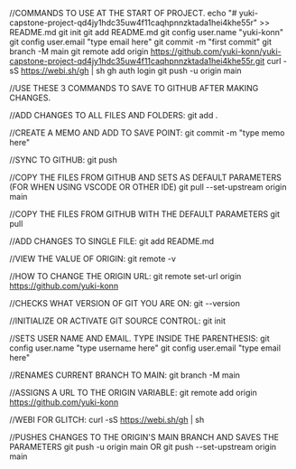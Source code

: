 //COMMANDS TO USE AT THE START OF PROJECT.
echo "# yuki-capstone-project-qd4jy1hdc35uw4f11caqhpnnzktada1hei4khe55r" >> README.md
git init
git add README.md
git config user.name "yuki-konn"
git config user.email "type email here"
git commit -m "first commit"
git branch -M main
git remote add origin https://github.com/yuki-konn/yuki-capstone-project-qd4jy1hdc35uw4f11caqhpnnzktada1hei4khe55r.git
curl -sS https://webi.sh/gh | sh
gh auth login
git push -u origin main



<!-- GIT SOURCE CONTROL TERMINAL COMMANDS-->


//USE THESE 3 COMMANDS TO SAVE TO GITHUB AFTER MAKING CHANGES.

//ADD CHANGES TO ALL FILES AND FOLDERS:
git add .

//CREATE A MEMO AND ADD TO SAVE POINT:
git commit -m "type memo here"

//SYNC TO GITHUB:
git push


//COPY THE FILES FROM GITHUB AND SETS AS DEFAULT PARAMETERS (FOR WHEN USING VSCODE OR OTHER IDE)
git pull --set-upstream origin main

//COPY THE FILES FROM GITHUB WITH THE DEFAULT PARAMETERS
git pull



//ADD CHANGES TO SINGLE FILE:
git add README.md

//VIEW THE VALUE OF ORIGIN:
git remote -v

//HOW TO CHANGE THE ORIGIN URL:
git remote set-url origin https://github.com/yuki-konn

//CHECKS WHAT VERSION OF GIT YOU ARE ON:
git --version



//INITIALIZE OR ACTIVATE GIT SOURCE CONTROL:
git init

//SETS USER NAME AND EMAIL. TYPE INSIDE THE PARENTHESIS:
git config user.name "type username here"
git config user.email "type email here"

//RENAMES CURRENT BRANCH TO MAIN:
git branch -M main

//ASSIGNS A URL TO THE ORIGIN VARIABLE:
git remote add origin https://github.com/yuki-konn

//WEBI FOR GLITCH:
curl -sS https://webi.sh/gh | sh

//PUSHES CHANGES TO THE ORIGIN'S MAIN BRANCH AND SAVES THE PARAMETERS
git push -u origin main OR git push --set-upstream origin main




